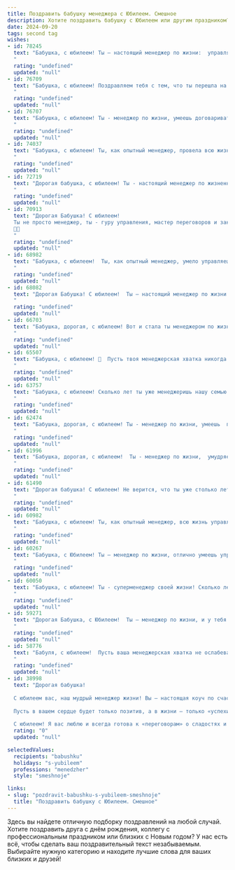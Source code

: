 ```yaml
---
title: Поздравить бабушку менеджера с Юбилеем. Смешное
description: Хотите поздравить бабушку с Юбилеем или другим праздником? Наш ИИ создаст незабываемое поздравление, а вы обязательно выделитесь среди других.  
date: 2024-09-20
tags: second tag
wishes:
- id: 78245
  text: "Бабушка, с юбилеем! Ты – настоящий менеджер по жизни:  управлять  всем,  от  внуков  до  огурцов, тебе  нипочём!  Желаем  тебе  не  терять  остроты  ума  и  не  складывать  руки.  Пусть  каждый  день  будет  ярким,  как  отчет  о  выполнении  плана!
  "
  rating: "undefined"
  updated: "null"
- id: 76709
  text: "Бабушка, с юбилеем! Поздравляем тебя с тем, что ты перешла на новый уровень менеджмента: теперь ты управляешь не только внуками, но и возрастом 😊! Желаем, чтобы твоя \"программа\" была оптимизирована, чтобы \"баги\" появлялись только в виде забавных морщинок, а \"апдейты\" приносили только радость! 🎉
  "
  rating: "undefined"
  updated: "null"
- id: 76707
  text: "Бабушка, с юбилеем! Ты - менеджер по жизни, умеешь договариваться с любым, даже с внуками!  Желаем тебе неиссякаемой энергии, острых скидок на молодость и  чтобы все твои \"проекты\" - внуки,  были успешными!
  "
  rating: "undefined"
  updated: "null"
- id: 74037
  text: "Бабушка, с юбилеем! Ты, как опытный менеджер, провела всю жизнь, управляя своим бизнесом – семьёй! Поздравляем с успешным завершением этапа \"воспитание внуков\", переходим к этапу \"наслаждение пенсией\"! 🥳 Желаем тебе только прибыльных внуков, которые будут баловать тебя без скидок и дисконтов! 😄
  "
  rating: "undefined"
  updated: "null"
- id: 72719
  text: "Дорогая бабушка, с юбилеем! Ты - настоящий менеджер по жизненным вопросам: всегда знаешь, что кому нужно, и как лучше всего все организовать.  Желаем тебе  оставаться такой же энергичной, харизматичной и  с юмором, как всегда! Пусть твоя жизнь будет полна ярких событий и удачных сделок, а внуки  —  главным активом в твоем портфолио! 🎉
  "
  rating: "undefined"
  updated: "null"
- id: 70913
  text: "Дорогая Бабушка! С юбилеем!
  Ты не просто менеджер, ты - гуру управления, мастер переговоров и законодательница мод в семейном бизнесе! Желаем тебе, чтобы твой личный план на ближайшие годы был полон ярких событий, а твои акции всегда росли в цене!
  🎉🥂
  "
  rating: "undefined"
  updated: "null"
- id: 68982
  text: "Бабушка, с юбилеем!  Ты, как опытный менеджер, умело управляешь не только своим хозяйством, но и всей семьей!  Желаем тебе, чтоб дела твои всегда шли в гору, а прибыль от любви внуков росла с космической скоростью!  🎉🎂
  "
  rating: "undefined"
  updated: "null"
- id: 68082
  text: "Дорогая Бабушка! С юбилеем!  Ты – настоящий менеджер по жизни: умеешь организовать любое торжество,  управлять временем так, чтобы и на внуков, и на огород хватало, и всегда знаешь, как договориться с любым \"клиентом\", даже самым капризным! 😜  Будь всегда такой же энергичной,  жизнерадостной и, конечно же, любимой!
  "
  rating: "undefined"
  updated: "null"
- id: 66703
  text: "Бабушка, дорогая, с юбилеем! Вот и стала ты менеджером по жизни - управляешь нами, нами же желанно! И пусть иногда твои \"план-конференции\" заходят слишком далеко, мы всегда знаем, что ты желаешь нам только добра и всегда готова \"закрыть сделку\" по нашей просьбе 😉! Будь здорова, бодра и, конечно, любима!
  "
  rating: "undefined"
  updated: "null"
- id: 65507
  text: "Бабушка, с юбилеем! 🥂  Пусть твоя менеджерская хватка никогда не ослабнет, а подчиненные (то есть, мы) всегда будут в восторге от твоих управленческих решений 😉.  Желаем тебе море позитива, океан  любви и чтобы все твои  \"план-факты\" сбылись! 🎉
  "
  rating: "undefined"
  updated: "null"
- id: 63757
  text: "Бабушка, с юбилеем! Сколько лет ты уже менеджеришь нашу семью -  даешь нам \"свободную кассу\" в виде вкусных обедов, \"закрываешь сделки\" по уборке квартиры и управляешь \"проектом\" под названием \"внуки\"!  Будь здорова и энергична, чтобы еще долго руководить нашей жизнью!
  "
  rating: "undefined"
  updated: "null"
- id: 62474
  text: "Бабушка, дорогая, с юбилеем! Ты - менеджер по жизни, умеешь  продать любую идею, даже \"помыть посуду\"!) Ты всегда знаешь, как  сделать  дело, и как  открыть  сердце! Желаю тебе  прекрасного  настроения,  здоровья  и  чтобы  все  твои  \"продажи\"  были  успешными!
  "
  rating: "undefined"
  updated: "null"
- id: 61996
  text: "Бабушка, дорогая, с юбилеем!  Ты - менеджер по жизни,  умудряешься \"продать\" нам  любую идею, даже самую нелепую. И, конечно,  главный твой продукт - это любовь, которой ты щедро делишься с нами!  Желаем тебе  оставаться такой же  жизнеутверждающей и  \"продаваемой\",  чтобы  внуки и правнуки  с радостью  \"покупались\" на  твою очаровательную улыбку!
  "
  rating: "undefined"
  updated: "null"
- id: 61490
  text: "Дорогая бабушка! С юбилеем! Не верится, что ты уже столько лет управляешь не только семьёй, но и целым отделом! Знаешь, ты – настоящий менеджер по жизни: умеешь организовать,  мотивировать, и даже самых строптивых внуков (ну, почти самых строптивых) умеешь успокоить.  Желаем тебе побольше удачных сделок, интересных проектов и - конечно! -  чтобы  все твои планы реализовывались легко и просто,  как по волшебству!
  "
  rating: "undefined"
  updated: "null"
- id: 60982
  text: "Бабушка, с юбилеем! Ты, как опытный менеджер, всю жизнь управляла нашим семейным бизнесом - выращивала внуков, руководила хозяйством,  заключала выгодные сделки  с магазинами, чтобы закупить самые вкусные продукты! Желаем тебе, чтобы твоя жизнь была полна  ярких  проектов,  счастливых клиентов, и, конечно,  премии  в виде  любви  и  внимания  от  своих  любимых  \"сотрудников\" - внуков! 🎉
  "
  rating: "undefined"
  updated: "null"
- id: 60267
  text: "Бабушка, с Юбилеем! Ты – менеджер по жизни, отлично умеешь управлять не только бюджетом, но и внуками!  Желаем тебе, чтобы только положительные сделки были в твоей жизни, а прибыль – в виде улыбок внуков!
  "
  rating: "undefined"
  updated: "null"
- id: 60050
  text: "Бабушка, с юбилеем! Ты - суперменеджер своей жизни! Сколько лет ты управляешь этой семейной компанией - и все под контролем!  Заказы выполняются идеально,  \"отчеты\" радуют, а \"рынок\"  просто в восторге от твоих \"акций\"  -  мы,  потомки,  процветаем!
  "
  rating: "undefined"
  updated: "null"
- id: 59271
  text: "Дорогая Бабушка, с Юбилеем!  Ты – менеджер по жизни, и у тебя всё всегда под контролем: от внуков до семейного бюджета! 😄 Желаем тебе, чтобы и в дальнейшем всё шло по плану, а все твои \"проекты\" завершались только успехом! 🥳
  "
  rating: "undefined"
  updated: "null"
- id: 58776
  text: "Бабуля, с юбилеем!  Пусть ваша менеджерская хватка не ослабевает, а жизненные сделки всегда приносят прибыль в виде счастья и  радости! 🎉
  "
  rating: "undefined"
  updated: "null"
- id: 38998
  text: "Дорогая бабушка!
  
  С юбилеем вас, наш мудрый менеджер жизни! Вы — настоящая коуч по счастью, а в управлении семейными делами у вас точно есть золотая звезда! Желаю вам в этот особенный день не только находить выход из любых сложностей, но и уметь ставить себе «первый приоритет» — отдых и радость.
  
  Пусть в вашем сердце будет только позитив, а в жизни — только «успехи на всех фронтах»! Чтоб шефство над нами, вашими любимыми внуками, приносило только радость и смех.
  
  С юбилеем! Я вас люблю и всегда готова к «переговорам» о сладостях и прогулках!"
  rating: "0"
  updated: "null"

selectedValues:
  recipients: "babushku"
  holidays: "s-yubileem"
  professions: "menedzher"
  style: "smeshnoje"

links:
- slug: "pozdravit-babushku-s-yubileem-smeshnoje"
  title: "Поздравить бабушку с Юбилеем. Смешное"
---
```


Здесь вы найдете отличную подборку поздравлений на любой случай. 
Хотите поздравить друга с днём рождения, коллегу с профессиональным праздником или близких с Новым годом? У нас есть всё, чтобы сделать ваш поздравительный текст незабываемым. Выбирайте нужную категорию и находите лучшие слова для ваших близких и друзей!
